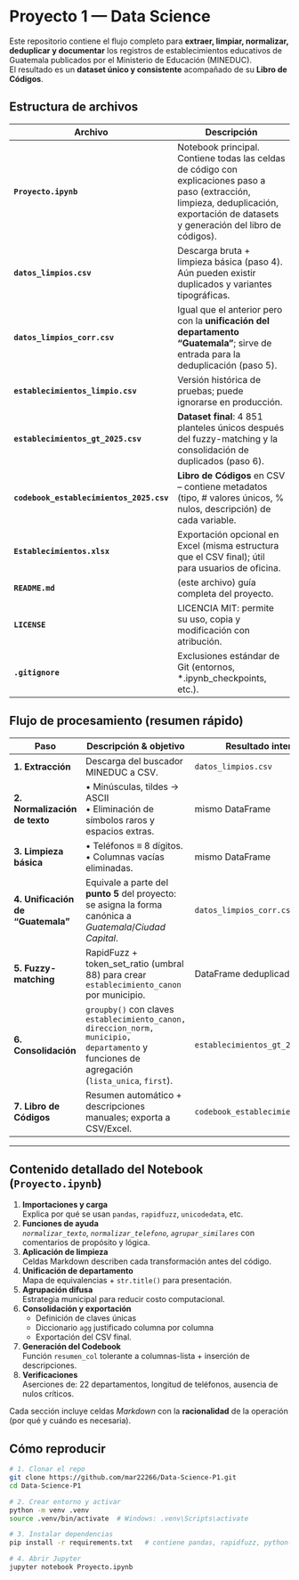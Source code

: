 # Proyecto 1 — Data Science

Este repositorio contiene el flujo completo para **extraer, limpiar, normalizar, deduplicar y documentar** los registros de establecimientos educativos de Guatemala publicados por el Ministerio de Educación (MINEDUC).  
El resultado es un **dataset único y consistente** acompañado de su **Libro de Códigos**.

## Estructura de archivos

| Archivo                                  | Descripción                                                                                                                                                                             |
| ---------------------------------------- | --------------------------------------------------------------------------------------------------------------------------------------------------------------------------------------- |
| **`Proyecto.ipynb`**                     | Notebook principal. Contiene todas las celdas de código con explicaciones paso a paso (extracción, limpieza, deduplicación, exportación de datasets y generación del libro de códigos). |
| **`datos_limpios.csv`**                  | Descarga bruta + limpieza básica (paso 4). Aún pueden existir duplicados y variantes tipográficas.                                                                                      |
| **`datos_limpios_corr.csv`**             | Igual que el anterior pero con la **unificación del departamento “Guatemala”**; sirve de entrada para la deduplicación (paso 5).                                                        |
| **`establecimientos_limpio.csv`**        | Versión histórica de pruebas; puede ignorarse en producción.                                                                                                                            |
| **`establecimientos_gt_2025.csv`**       | **Dataset final**: 4 851 planteles únicos después del fuzzy-matching y la consolidación de duplicados (paso 6).                                                                         |
| **`codebook_establecimientos_2025.csv`** | **Libro de Códigos** en CSV – contiene metadatos (tipo, # valores únicos, % nulos, descripción) de cada variable.                                                                       |
| **`Establecimientos.xlsx`**              | Exportación opcional en Excel (misma estructura que el CSV final); útil para usuarios de oficina.                                                                                       |
| **`README.md`**                          | (este archivo) guía completa del proyecto.                                                                                                                                              |
| **`LICENSE`**                            | LICENCIA MIT: permite su uso, copia y modificación con atribución.                                                                                                                      |
| **`.gitignore`**                         | Exclusiones estándar de Git (entornos, \*.ipynb_checkpoints, etc.).                                                                                                                     |

## Flujo de procesamiento (resumen rápido)

| Paso                              | Descripción & objetivo                                                                                                                      | Resultado intermedio                 |
| --------------------------------- | ------------------------------------------------------------------------------------------------------------------------------------------- | ------------------------------------ |
| **1. Extracción**                 | Descarga del buscador MINEDUC a CSV.                                                                                                        | `datos_limpios.csv`                  |
| **2. Normalización de texto**     | • Minúsculas, tildes → ASCII<br>• Eliminación de símbolos raros y espacios extras.                                                          | mismo DataFrame                      |
| **3. Limpieza básica**            | • Teléfonos ≡ 8 dígitos.<br>• Columnas vacías eliminadas.                                                                                   | mismo DataFrame                      |
| **4. Unificación de “Guatemala”** | Equivale a parte del **punto 5** del proyecto: se asigna la forma canónica a _Guatemala_/_Ciudad Capital_.                                  | `datos_limpios_corr.csv`             |
| **5. Fuzzy-matching**             | RapidFuzz + token_set_ratio (umbral 88) para crear `establecimiento_canon` por municipio.                                                   | DataFrame deduplicado                |
| **6. Consolidación**              | `groupby()` con claves `establecimiento_canon, direccion_norm, municipio, departamento` y funciones de agregación (`lista_unica`, `first`). | `establecimientos_gt_2025.csv`       |
| **7. Libro de Códigos**           | Resumen automático + descripciones manuales; exporta a CSV/Excel.                                                                           | `codebook_establecimientos_2025.csv` |

---

## Contenido detallado del Notebook (`Proyecto.ipynb`)

1. **Importaciones y carga**  
   Explica por qué se usan `pandas`, `rapidfuzz`, `unicodedata`, etc.
2. **Funciones de ayuda**  
   _`normalizar_texto`_, _`normalizar_telefono`_, _`agrupar_similares`_ con comentarios de propósito y lógica.
3. **Aplicación de limpieza**  
   Celdas Markdown describen cada transformación antes del código.
4. **Unificación de departamento**  
   Mapa de equivalencias + `str.title()` para presentación.
5. **Agrupación difusa**  
   Estrategia municipal para reducir costo computacional.
6. **Consolidación y exportación**
   - Definición de claves únicas
   - Diccionario `agg` justificado columna por columna
   - Exportación del CSV final.
7. **Generación del Codebook**  
   Función `resumen_col` tolerante a columnas-lista + inserción de descripciones.
8. **Verificaciones**  
   Aserciones de: 22 departamentos, longitud de teléfonos, ausencia de nulos críticos.

Cada sección incluye celdas _Markdown_ con la **racionalidad** de la operación (por qué y cuándo es necesaria).

## Cómo reproducir

```bash
# 1. Clonar el repo
git clone https://github.com/mar22266/Data-Science-P1.git
cd Data-Science-P1

# 2. Crear entorno y activar
python -m venv .venv
source .venv/bin/activate  # Windows: .venv\Scripts\activate

# 3. Instalar dependencias
pip install -r requirements.txt   # contiene pandas, rapidfuzz, python-docx, jupyter

# 4. Abrir Jupyter
jupyter notebook Proyecto.ipynb
```
